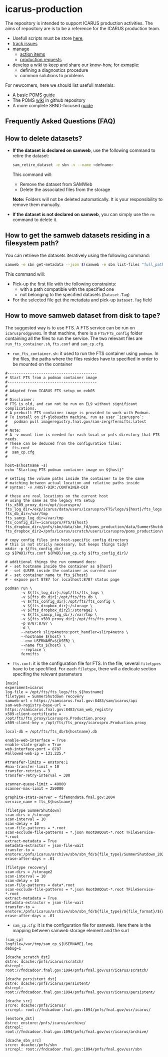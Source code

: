# icarus-production
The repository is intended to support ICARUS production activities. The aims of repository are is to be a reference for the ICARUS production team.
- Usefull scripts must be store [here](https://github.com/SBNSoftware/sbnutil),
- [track issues](https://github.com/SBNSoftware/icarus-production/issues)
- manage
  - [action items](https://github.com/orgs/SBNSoftware/projects/32)
  - [production requests](https://github.com/orgs/SBNSoftware/projects/49)
- develop a wiki to keep and share our know-how, for exmaple:
  - defining a 	diagnostics procedure
  - common solutions to problems

For newcomers, here we should list usefull materials:
- A basic POMS [guide](https://github.com/SBNSoftware/icarus_production_guide)
- The POMS [wiki](https://github.com/fermitools/poms/wiki) in github repository
- A more complete SBND-focused [guide](https://docs.google.com/document/d/1faX8JG3wHwjWl69GtFvojW2zB_IJ3zL0p8DzpwG93bk/edit?tab=t.0#heading=h.8u5f5oi2k2ce)

## Frequently Asked Questions (FAQ)

## How to delete datasets?

- **If the dataset is declared on samweb**, use the following command to retire the dataset:
  
  ```bash
  sam_retire_dataset -e sbn -v --name <defname>
  ```

  This command will:
  - Remove the dataset from SAMWeb
  - Delete the associated files from the storage
  
  **Note:** Folders will not be deleted automatically. It is your responsibility to remove them manually.

- **If the dataset is not declared on samweb**, you can simply use the `rm` command to delete it.

## How to get the samweb datasets residing in a filesystem path?

You can retrieve the datasets iteratively using the following command:

```bash
samweb -e sbn get-metadata --json $(samweb -e sbn list-files "full_path like 'dcache:/pnfs/sbn/data/sbn_fd/poms_production/2023A_ICARUS_BNB_Intime_Cosmics/%' and Dataset.Tag != 'icaruspro_production_v09_72_00_04_2023A_ICARUS_BNB_Intime_Cosmics_small_BNB_sample_calibtuple' and Dataset.Tag != 'icaruspro_production_v09_72_00_04_2023A_ICARUS_BNB_Intime_Cosmics_small_BNB_sample_caf' with limit 1") 2> /dev/null | jq -r '."Dataset.Tag"' 2> /dev/null
```

This command will:
- Pick-up the first file with the following constraints:
  - with a path compatible with the specified one
  - not belonging to the specified datasets (`Dataset.Tag`)
- For the selected file get the metadata and pick-up `Dataset.Tag` field

## How to move samweb dataset from disk to tape?

The suggested way is to use FTS. A FTS service can be run on `icarusprodgpvm01`. In that machine, there is a `FTS/FTS_config` folder containing all the files to run the service. The two relevant files are `run_fts_container.sh`, `fts.conf` and `sam_cp.cfg`.

- `run_fts_container.sh`: it used to run the FTS container using `podman`. In the files, the paths where the files resides have to specified in order to be mounted on the container

```
#----------------------------------------
# Start FTS from a podman container image
#----------------------------------------
#
# Adapted from ICARUS FTS setup on evb05
#
# Disclaimer:
# FTS is old, and can not be run on EL9 without significant complications.
# A prebuilt FTS container image is provided to work with Podman.
# To install on if-globusdtn machine, run as user `icaruspro`:
#   podman pull imageregistry.fnal.gov/sam-zerg/fermifts:latest
#
# Note:
# A -v mount line is needed for each local or pnfs directory that FTS needs.
# These can be deduced from the configuration files:
#  fts.conf
#  sam_cp.cfg
#

host=$(hostname -s)
echo "Starting FTS podman container image on ${host}"

# setting the volume paths inside the container to be the same
# matching between actual location and relative paths inside
# syntax: -v /HOST-DIR:/CONTAINER-DIR

# these are real locations on the current host
# using the same as the legacy FTS setup
fts_x509_proxy_dir=/opt/icaruspro/
fts_log_dir=/exp/icarus/data/users/icaruspro/FTS/logs/${host}/fts_logs
fts_db_dir=/var/tmp
fts_samcp_log_dir=/var/tmp
fts_config_dir=~icaruspro/FTS/${host}
fts_dropbox_dir=/pnfs/sbn/data/sbn_fd/poms_production/data/SummerShutdown
fts_dropbox_dir2=/pnfs/icarus/scratch/users/icaruspro/poms_production/data/keepup/v09_63_00_02p04

# copy config files into host-specific config directory
# this is not stricly necessary, but keeps things tidy?
mkdir -p ${fts_config_dir}
cp ${PWD}/fts.conf ${PWD}/sam_cp.cfg ${fts_config_dir}/

# additional things the run command does:
# - set hostname inside the container as ${host}
# - set $USER inside the container as current user
# - set container name to fts_${host}
# - expose port 8787 for localhost:8787 status page

podman run \
       -v ${fts_log_dir}:/opt/fts/fts_logs \
       -v ${fts_db_dir}:/opt/fts/fts_db \
       -v ${fts_config_dir}:/opt/fts/fts_config \
       -v ${fts_dropbox_dir}:/storage \
       -v ${fts_dropbox_dir2}:/storage2 \
       -v ${fts_samcp_log_dir}:/var/tmp \
       -v ${fts_x509_proxy_dir}:/opt/fts/fts_proxy \
       -p 8787:8787 \
       -d \
       --network slirp4netns:port_handler=slirp4netns \
       --hostname ${host} \
       --env USERNAME=${USER} \
       --name fts_${host} \
       --replace \
       fermifts
```

- `fts.conf`: it is the configuration file for FTS. In the file, several `filetypes` have to be specfified. For each `filetype`, there will a dedicate section specifing the relevant parameters

```
[main]
experiment=icarus
log-file = /opt/fts/fts_logs/fts_${hostname}
filetypes = SummerShutdown recovery
samweb-url = https://samicarus.fnal.gov:8483/sam/icarus/api
sam-web-registry-base-url = https://samicarus.fnal.gov:8483/sam_web_registry
x509-client-certificate = /opt/fts/fts_proxy/icaruspro.Production.proxy
x509-client-key = /opt/fts/fts_proxy/icaruspro.Production.proxy

local-db = /opt/fts/fts_db/${hostname}.db

enable-web-interface = True
enable-state-graph = True
web-interface-port = 8787
#allowed-web-ip = 131.225.*

#transfer-limits = enstore:1
#max-transfer-limit = 10
transfer-retries = 3
transfer-retry-interval = 300

scanner-queue-limit = 40000
scanner-max-limit = 250000

graphite-stats-server = fifemondata.fnal.gov:2004
service_name = fts_${hostname}

[filetype SummerShutdown]
scan-dirs = /storage
scan-interval = 10
scan-delay = 10
scan-file-patterns = *.root
scan-exclude-file-patterns = *.json RootDAQOut-*.root TFileService-*.root
extract-metadata = True
metadata-extractor = json-file-wait
transfer-to = enstore:/pnfs/icarus/archive/sbn/sbn_fd/${file_type}/SummerShutdown_2024/${file_format}/${file_id[8/2]}
erase-after-days = .01

[filetype recovery]
scan-dirs = /storage2
scan-interval = 10
scan-delay = 10
scan-file-patterns = data*.root
scan-exclude-file-patterns = *.json RootDAQOut-*.root TFileService-*.root
extract-metadata = True
metadata-extractor = json-file-wait
transfer-to = enstore:/pnfs/icarus/archive/sbn/sbn_fd/${file_type}/${file_format}/${data_tier}/${data_stream}/${production.type}/${production.name}/${icarus_project.software}/${icarus_project.name}/${icarus_project.stage}/${icarus_project.version}/${run_number[8/2]}
erase-after-days = .01
```

- `sam_cp.cfg`: it is the configuration file for samweb. Here there is the mapping between samweb storage element and the surl

```
[sam_cp]
logfile=/var/tmp/sam_cp_${USERNAME}.log
debug=1

[dcache_scratch_dst]
dstre: dcache:/pnfs/icarus/scratch/
dstrepl: root://fndcadoor.fnal.gov:1094/pnfs/fnal.gov/usr/icarus/scratch/

[dcache_persistent_dst]
dstre: dcache:/pnfs/icarus/persistent/
dstrepl: root://fndcadoor.fnal.gov:1094/pnfs/fnal.gov/usr/icarus/persistent/

[dcache_src]
srcre: dcache:/pnfs/icarus/
srcrepl: root://fndcadoor.fnal.gov:1094/pnfs/fnal.gov/usr/icarus/

[enstore_dst]
dstre: enstore:/pnfs/icarus/archive/
dstrepl: root://fndcadoor.fnal.gov:1094/pnfs/fnal.gov/usr/icarus/archive/

[dcache_sbn_src]
srcre: dcache:/pnfs/sbn
srcrepl: root://fndcadoor.fnal.gov:1094/pnfs/fnal.gov/usr/sbn
```
